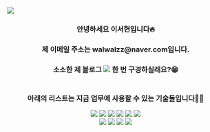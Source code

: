 ![](https://user-images.githubusercontent.com/46497281/175294433-7dedf151-e7fc-48a3-9eda-46dad5a56a6d.svg)

<h3 align="center">안녕하세요 이서현입니다🔥
<h3 align="center">제 이메일 주소는 walwalzz@naver.com입니다.
<h3 align="center">소소한 제 블로그 <a href="https://velog.io/@hamkke/" target="_blank"><img src="https://img.shields.io/badge/velog-20C997?style=for-the-badge"/></a> 한 번 구경하실래요?😁





<br>
<br>
<h3 align="center"><b>아래의 리스트는 지금 업무에 사용할 수 있는 기술들입니다👍🏻</b></h3>
<p align="center">
<img src="https://img.shields.io/badge/html-E34F26?style=for-the-badge&logo=html5&logoColor=white">
<img src="https://img.shields.io/badge/css-1572B6?style=for-the-badge&logo=css3&logoColor=white">
<img src="https://img.shields.io/badge/javascript-F7DF1E?style=for-the-badge&logo=javascript&logoColor=black">
<img src="https://img.shields.io/badge/typescript-3178C6?style=for-the-badge&logo=typescript&logoColor=white">
<img src="https://img.shields.io/badge/React-61DAFB?style=for-the-badge&logo=react&logoColor=black"/>
<img src="https://img.shields.io/badge/redux-%23593d88.svg?style=for-the-badge&logo=redux&logoColor=white"/>
<br>
<img src="https://img.shields.io/badge/styled--components-DB7093?style=for-the-badge&logo=styled-components&logoColor=white"/>
<img src="https://img.shields.io/badge/Sass-hotpink.svg?style=for-the-badge&logo=SASS&logoColor=white"/>
<img src="https://img.shields.io/badge/CSS Modules-000000.svg?style=for-the-badge&logo=CSS Modules&logoColor=white"/>
<img src="https://img.shields.io/badge/figma-%23F24E1E.svg?style=for-the-badge&logo=figma&logoColor=white">

  
